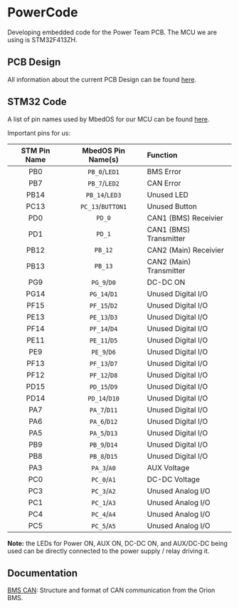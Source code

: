 # PowerCode

Developing embedded code for the Power Team PCB. The MCU we are using is STM32F413ZH.

## PCB Design

All information about the current PCB Design can be found [here](https://github.com/solarcaratuva/PowerSystem).

## STM32 Code

A list of pin names used by MbedOS for our MCU can be found [here](https://os.mbed.com/platforms/ST-Nucleo-F413ZH/).

Important pins for us:

| STM Pin Name | MbedOS Pin Name(s) | Function |
| :---: | :---: | :--- |
| PB0 | `PB_0`/`LED1` | BMS Error |
| PB7 | `PB_7`/`LED2` | CAN Error |
| PB14 | `PB_14`/`LED3` | Unused LED |
| PC13 | `PC_13`/`BUTTON1` | Unused Button |
| PD0 | `PD_0` | CAN1 (BMS) Receivier |
| PD1 | `PD_1` | CAN1 (BMS) Transmitter |
| PB12 | `PB_12` | CAN2 (Main) Receivier |
| PB13 | `PB_13` | CAN2 (Main) Transmitter |
| PG9 | `PG_9`/`D0` | DC-DC ON |
| PG14 | `PG_14`/`D1` | Unused Digital I/O |
| PF15 | `PF_15`/`D2` | Unused Digital I/O |
| PE13 | `PE_13`/`D3` | Unused Digital I/O |
| PF14 | `PF_14`/`D4` | Unused Digital I/O |
| PE11 | `PE_11`/`D5` | Unused Digital I/O |
| PE9 | `PE_9`/`D6` | Unused Digital I/O |
| PF13 | `PF_13`/`D7` | Unused Digital I/O |
| PF12 | `PF_12`/`D8` | Unused Digital I/O |
| PD15 | `PD_15`/`D9` | Unused Digital I/O |
| PD14 | `PD_14`/`D10` | Unused Digital I/O |
| PA7 | `PA_7`/`D11` | Unused Digital I/O |
| PA6 | `PA_6`/`D12` | Unused Digital I/O |
| PA5 | `PA_5`/`D13` | Unused Digital I/O |
| PB9 | `PB_9`/`D14` | Unused Digital I/O |
| PB8 | `PB_8`/`D15` | Unused Digital I/O |
| PA3 | `PA_3`/`A0` | AUX Voltage |
| PC0 | `PC_0`/`A1` | DC-DC Voltage |
| PC3 | `PC_3`/`A2` | Unused Analog I/O |
| PC1 | `PC_1`/`A3` | Unused Analog I/O |
| PC4 | `PC_4`/`A4` | Unused Analog I/O |
| PC5 | `PC_5`/`A5` | Unused Analog I/O |

**Note:** the LEDs for Power ON, AUX ON, DC-DC ON, and AUX/DC-DC being used can be directly connected to the power supply / relay driving it.

## Documentation

[BMS CAN](docs/bms-can.md): Structure and format of CAN communication from the Orion BMS.
